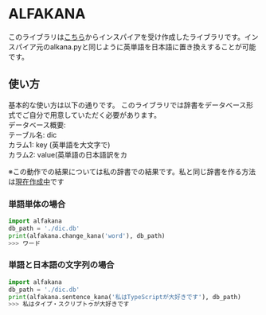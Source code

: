 # ALFAKANA

このライブラリは[こちら](https://github.com/cod-sushi/alkana.py)からインスパイアを受け作成したライブラリです。インスパイア元のalkana.pyと同じように英単語を日本語に置き換えすることが可能です。

## 使い方

基本的な使い方は以下の通りです。
このライブラリでは辞書をデータベース形式でご自分で用意していただく必要があります。  
データベース概要:  
 テーブル名: dic  
 カラム1: key (英単語を大文字で)  
 カラム2: value(英単語の日本語訳をカ

※この動作での結果については私の辞書での結果です。私と同じ辞書を作る方法は[現在作成中](#)です
### 単語単体の場合
```python
import alfakana
db_path = './dic.db'
print(alfakana.change_kana('word'), db_path)
>>> ワード
```

### 単語と日本語の文字列の場合

```python
import alfakana
db_path = './dic.db'
print(alfakana.sentence_kana('私はTypeScriptが大好きです'), db_path)
>>> 私はタイプ・スクリプトゥが大好きです
```
